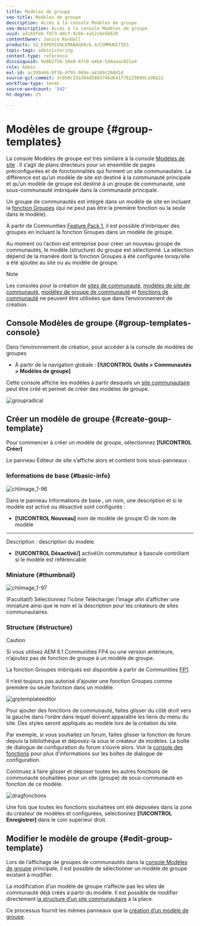```yaml
---
title: Modèles de groupe
seo-title: Modèles de groupe
description: Accès à la console Modèles de groupe
seo-description: Accès à la console Modèles de groupe
uuid: a3c6dfe6-f973-4dcf-9c66-ea52cbe56630
contentOwner: Janice Kendall
products: SG_EXPERIENCEMANAGER/6.4/COMMUNITIES
topic-tags: administering
content-type: reference
discoiquuid: 9a862756-58e8-47c0-a4b4-5d4aaac021e4
role: Admin
exl-id: ac399a66-0f3b-4f95-969e-a4109c260d1d
source-git-commit: 3c050c33a384d586d74bd641f7622989dc1d6b22
workflow-type: tm+mt
source-wordcount: '542'
ht-degree: 2%

---
```


# Modèles de groupe {#group-templates}

La console Modèles de groupe est très similaire à la console [Modèles de site](sites.md) . Il s’agit de plans directeurs pour un ensemble de pages préconfigurées et de fonctionnalités qui forment un site communautaire. La différence est qu’un modèle de site est destiné à la communauté principale et qu’un modèle de groupe est destiné à un groupe de communauté, une sous-communauté imbriquée dans la communauté principale.

Un groupe de communautés est intégré dans un modèle de site en incluant la [fonction Groupes](functions.md#groups-function) (qui ne peut pas être la première fonction ou la seule dans le modèle).

À partir de Communities [Feature Pack 1](deploy-communities.md#latestfeaturepack), il est possible d’imbriquer des groupes en incluant la fonction Groupes dans un modèle de groupe.

Au moment où l’action est entreprise pour créer un nouveau groupe de communautés, le modèle (structure) du groupe est sélectionné. La sélection dépend de la manière dont la fonction Groupes a été configurée lorsqu’elle a été ajoutée au site ou au modèle de groupe.

>[!NOTE]
>
>Les consoles pour la création de [sites de communauté](sites-console.md), [modèles de site de communauté](sites.md), [modèles de groupe de communauté](tools-groups.md) et [fonctions de communauté](functions.md) ne peuvent être utilisées que dans l’environnement de création.

## Console Modèles de groupe {#group-templates-console}

Dans l’environnement de création, pour accéder à la console de modèles de groupes

* À partir de la navigation globale : **[!UICONTROL Outils > Communautés > Modèles de groupe]**

Cette console affiche les modèles à partir desquels un [site communautaire](sites-console.md) peut être créé et permet de créer des modèles de groupe.

![groupradical](assets/groupstemplate.png)

## Créer un modèle de groupe {#create-goup-template}

Pour commencer à créer un modèle de groupe, sélectionnez **[!UICONTROL Créer]**

Le panneau Éditeur de site s’affiche alors et contient trois sous-panneaux :

### Informations de base {#basic-info}

![chlimage_1-96](assets/chlimage_1-96.png)

Dans le panneau Informations de base , un nom, une description et si le modèle est activé ou désactivé sont configurés :

* **[!UICONTROL Nouveau]**
nom de modèle de groupe ID de nom de modèle

* ****
Description : description du modèle.

* **[!UICONTROL Désactivé/]**
activéUn commutateur à bascule contrôlant si le modèle est référencable

### Miniature {#thumbnail}

![chlimage_1-97](assets/chlimage_1-97.png)

(Facultatif) Sélectionnez l’icône Télécharger l’image afin d’afficher une miniature ainsi que le nom et la description pour les créateurs de sites communautaires.

### Structure {#structure}

>[!CAUTION]
>
>Si vous utilisez AEM 6.1 Communities FP4 ou une version antérieure, n’ajoutez pas de fonction de groupe à un modèle de groupe.
>
>La fonction Groupes imbriqués est disponible à partir de Communities [FP1](communities.md#latestfeaturepack).
>
>Il n’est toujours pas autorisé d’ajouter une fonction Groupes comme première ou seule fonction dans un modèle.

![grptemplateeditor](assets/grptemplateeditor.png)

Pour ajouter des fonctions de communauté, faites glisser du côté droit vers la gauche dans l’ordre dans lequel doivent apparaître les liens du menu du site. Des styles seront appliqués au modèle lors de la création du site.

Par exemple, si vous souhaitez un forum, faites glisser la fonction de forum depuis la bibliothèque et déposez-la sous le créateur de modèles. La boîte de dialogue de configuration du forum s’ouvre alors. Voir la [console des fonctions](functions.md) pour plus d’informations sur les boîtes de dialogue de configuration.

Continuez à faire glisser et déposer toutes les autres fonctions de communauté souhaitées pour un site (groupe) de sous-communauté en fonction de ce modèle.

![dragfonctions](assets/dragfunctions.png)

Une fois que toutes les fonctions souhaitées ont été déposées dans la zone du créateur de modèles et configurées, sélectionnez **[!UICONTROL Enregistrer]** dans le coin supérieur droit.

## Modifier le modèle de groupe {#edit-group-template}

Lors de l’affichage de groupes de communautés dans la [console Modèles de groupe](#group-templates-console) principale, il est possible de sélectionner un modèle de groupe existant à modifier.

La modification d’un modèle de groupe n’affecte pas les sites de communauté déjà créés à partir du modèle. Il est possible de modifier directement [la structure d’un site communautaire](sites-console.md#modify-structure) à la place.

Ce processus fournit les mêmes panneaux que la [création d’un modèle de groupe](#create-goup-template).
